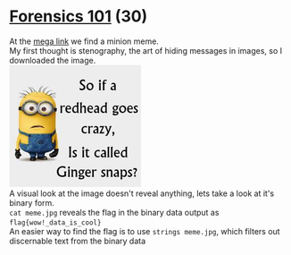 # [Forensics 101](https://ctflearn.com/challenge/96) (30)
At the [mega link](https://mega.nz/#!OHohCbTa!wbg60PARf4u6E6juuvK9-aDRe_bgEL937VO01EImM7c) we find a minion meme. <br />
My first thought is stenography, the art of hiding messages in images, so I downloaded the image. <br />
![Minion Meme](img/meme.jpg) <br />
A visual look at the image doesn't reveal anything, lets take a look at it's binary form. <br />
`cat meme.jpg` reveals the flag in the binary data output as `flag{wow!_data_is_cool}` <br />
An easier way to find the flag is to use `strings meme.jpg`, which filters out discernable text from the binary data <br />
